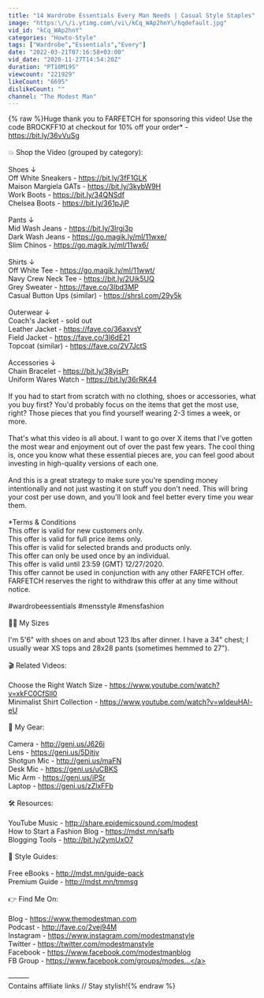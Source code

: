 ```yaml
---
title: "14 Wardrobe Essentials Every Man Needs | Casual Style Staples"
image: "https:\/\/i.ytimg.com\/vi\/kCq_WAp2hnY\/hqdefault.jpg"
vid_id: "kCq_WAp2hnY"
categories: "Howto-Style"
tags: ["Wardrobe","Essentials","Every"]
date: "2022-03-21T07:16:58+03:00"
vid_date: "2020-11-27T14:54:20Z"
duration: "PT10M19S"
viewcount: "221929"
likeCount: "6695"
dislikeCount: ""
channel: "The Modest Man"
---
```

{% raw %}Huge thank you to FARFETCH for sponsoring this video! Use the code BROCKFF10 at checkout for 10% off your order* - <a rel="nofollow" target="blank" href="https://bit.ly/36vVuSg">https://bit.ly/36vVuSg</a><br /><br />💥 Shop the Video (grouped by category):<br /><br />Shoes ↓<br />Off White Sneakers - <a rel="nofollow" target="blank" href="https://bit.ly/3fF1GLK">https://bit.ly/3fF1GLK</a><br />Maison Margiela GATs - <a rel="nofollow" target="blank" href="https://bit.ly/3kybW9H">https://bit.ly/3kybW9H</a><br />Work Boots - <a rel="nofollow" target="blank" href="https://bit.ly/34QNSdf">https://bit.ly/34QNSdf</a><br />Chelsea Boots - <a rel="nofollow" target="blank" href="https://bit.ly/361pJjP">https://bit.ly/361pJjP</a><br /><br />Pants ↓<br />Mid Wash Jeans - <a rel="nofollow" target="blank" href="https://bit.ly/3lrgi3p">https://bit.ly/3lrgi3p</a><br />Dark Wash Jeans - <a rel="nofollow" target="blank" href="https://go.magik.ly/ml/11wxe/">https://go.magik.ly/ml/11wxe/</a><br />Slim Chinos - <a rel="nofollow" target="blank" href="https://go.magik.ly/ml/11wx6/">https://go.magik.ly/ml/11wx6/</a><br /><br />Shirts ↓<br />Off White Tee - <a rel="nofollow" target="blank" href="https://go.magik.ly/ml/11wwt/">https://go.magik.ly/ml/11wwt/</a><br />Navy Crew Neck Tee - <a rel="nofollow" target="blank" href="https://bit.ly/2Uik5UQ">https://bit.ly/2Uik5UQ</a><br />Grey Sweater - <a rel="nofollow" target="blank" href="https://fave.co/3lbd3MP">https://fave.co/3lbd3MP</a><br />Casual Button Ups (similar) - <a rel="nofollow" target="blank" href="https://shrsl.com/29y5k">https://shrsl.com/29y5k</a><br /><br />Outerwear ↓<br />Coach's Jacket - sold out<br />Leather Jacket - <a rel="nofollow" target="blank" href="https://fave.co/36axvsY">https://fave.co/36axvsY</a><br />Field Jacket - <a rel="nofollow" target="blank" href="https://fave.co/3l6dE21">https://fave.co/3l6dE21</a><br />Topcoat (similar) - <a rel="nofollow" target="blank" href="https://fave.co/2V7JctS">https://fave.co/2V7JctS</a><br /><br />Accessories ↓<br />Chain Bracelet - <a rel="nofollow" target="blank" href="https://bit.ly/38yjsPr">https://bit.ly/38yjsPr</a><br />Uniform Wares Watch - <a rel="nofollow" target="blank" href="https://bit.ly/36rRK44">https://bit.ly/36rRK44</a><br /><br />If you had to start from scratch with no clothing, shoes or accessories, what you buy first? You'd probably focus on the items that get the most use, right? Those pieces that you find yourself wearing 2-3 times a week, or more.<br /><br />That's what this video is all about. I want to go over X items that I've gotten the most wear and enjoyment out of over the past few years. The cool thing is, once you know what these essential pieces are, you can feel good about investing in high-quality versions of each one.<br /><br />And this is a great strategy to make sure you're spending money intentionally and not just wasting it on stuff you don't need. This will bring your cost per use down, and you'll look and feel better every time you wear them.<br /><br />*Terms &amp; Conditions<br />This offer is valid for new customers only.<br />This offer is valid for full price items only.<br />This offer is valid for selected brands and products only.<br />This offer can only be used once by an individual.<br />This offer is valid until 23:59 (GMT) 12/27/2020.<br />This offer cannot be used in conjunction with any other FARFETCH offer.<br />FARFETCH reserves the right to withdraw this offer at any time without notice.<br /><br />#wardrobeessentials #mensstyle #mensfashion<br /><br />🧍🏻 My Sizes<br /><br />I'm 5'6&quot; with shoes on and about 123 lbs after dinner. I have a 34&quot; chest; I usually wear XS tops and 28x28 pants (sometimes hemmed to 27&quot;).<br /><br />🎬 Related Videos:<br /><br />Choose the Right Watch Size - <a rel="nofollow" target="blank" href="https://www.youtube.com/watch?v=xkFC0CfSIl0">https://www.youtube.com/watch?v=xkFC0CfSIl0</a><br />Minimalist Shirt Collection - <a rel="nofollow" target="blank" href="https://www.youtube.com/watch?v=wIdeuHAl-eU">https://www.youtube.com/watch?v=wIdeuHAl-eU</a><br /><br />📸 My Gear:<br /><br />Camera - <a rel="nofollow" target="blank" href="http://geni.us/J626i">http://geni.us/J626i</a><br />Lens - <a rel="nofollow" target="blank" href="https://geni.us/5Ditjv">https://geni.us/5Ditjv</a><br />Shotgun Mic - <a rel="nofollow" target="blank" href="http://geni.us/maFN">http://geni.us/maFN</a><br />Desk Mic - <a rel="nofollow" target="blank" href="https://geni.us/uCBKS">https://geni.us/uCBKS</a><br />Mic Arm - <a rel="nofollow" target="blank" href="https://geni.us/iPSr">https://geni.us/iPSr</a><br />Laptop - <a rel="nofollow" target="blank" href="https://geni.us/zZlxFFb">https://geni.us/zZlxFFb</a><br /><br />🛠️ Resources:<br /><br />YouTube Music - <a rel="nofollow" target="blank" href="http://share.epidemicsound.com/modest">http://share.epidemicsound.com/modest</a><br />How to Start a Fashion Blog - <a rel="nofollow" target="blank" href="https://mdst.mn/safb">https://mdst.mn/safb</a><br />Blogging Tools - <a rel="nofollow" target="blank" href="http://bit.ly/2ymUxO7">http://bit.ly/2ymUxO7</a><br /><br />👕 Style Guides:<br /><br />Free eBooks - <a rel="nofollow" target="blank" href="http://mdst.mn/guide-pack">http://mdst.mn/guide-pack</a><br />Premium Guide - <a rel="nofollow" target="blank" href="http://mdst.mn/tmmsg">http://mdst.mn/tmmsg</a><br /><br />👉 Find Me On:<br /><br />Blog - <a rel="nofollow" target="blank" href="https://www.themodestman.com">https://www.themodestman.com</a><br />Podcast - <a rel="nofollow" target="blank" href="http://fave.co/2vej94M">http://fave.co/2vej94M</a><br />Instagram - <a rel="nofollow" target="blank" href="https://www.instagram.com/modestmanstyle">https://www.instagram.com/modestmanstyle</a><br />Twitter - <a rel="nofollow" target="blank" href="https://twitter.com/modestmanstyle">https://twitter.com/modestmanstyle</a><br />Facebook - <a rel="nofollow" target="blank" href="https://www.facebook.com/modestmanblog">https://www.facebook.com/modestmanblog</a><br />FB Group - <a rel="nofollow" target="blank" href="https://www.facebook.com/groups/modes...">https://www.facebook.com/groups/modes...</a><br /><br />———<br />Contains affiliate links // Stay stylish!{% endraw %}
